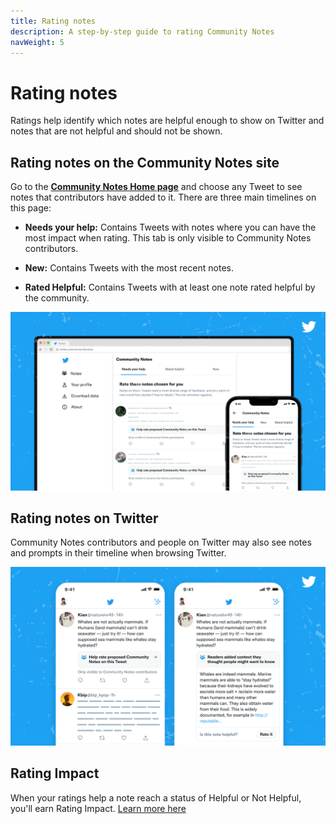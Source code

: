 ```yaml
---
title: Rating notes
description: A step-by-step guide to rating Community Notes
navWeight: 5
---
```

# Rating notes

Ratings help identify which notes are helpful enough to show on Twitter and notes that are not helpful and should not be shown.

## Rating notes on the Community Notes site

Go to the [**Community Notes Home page**](https://communitynotes.twitter.com) and choose any Tweet to see notes that contributors have added to it. There are three main timelines on this page:

- **Needs your help:** Contains Tweets with notes where you can have the most impact when rating. This tab is only visible to Community Notes contributors.

- **New:** Contains Tweets with the most recent notes.

- **Rated Helpful:** Contains Tweets with at least one note rated helpful by the community.

![Community Notes home page, showing Tweets with notes to be rated](../images/home.png)

## Rating notes on Twitter

Community Notes contributors and people on Twitter may also see notes and prompts in their timeline when browsing Twitter.

![Tweet with a community notes prompt](../images/notes-on-twitter.png)

## Rating Impact

When your ratings help a note reach a status of Helpful or Not Helpful, you'll earn Rating Impact. [Learn more here](./writing-and-rating-impact.md)
